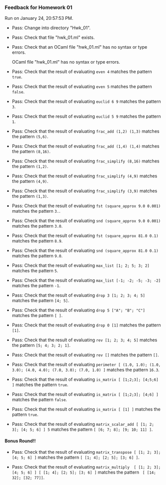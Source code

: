### Feedback for Homework 01

Run on January 24, 20:57:53 PM.

+ Pass: Change into directory "Hwk_01".

+ Pass: Check that file "hwk_01.ml" exists.

+ Pass: Check that an OCaml file "hwk_01.ml" has no syntax or type errors.

    OCaml file "hwk_01.ml" has no syntax or type errors.



+ Pass: Check that the result of evaluating `even 4` matches the pattern `true`.

   



+ Pass: Check that the result of evaluating `even 5` matches the pattern `false`.

   



+ Pass: Check that the result of evaluating `euclid 6 9` matches the pattern `3`.

   



+ Pass: Check that the result of evaluating `euclid 5 9` matches the pattern `1`.

   



+ Pass: Check that the result of evaluating `frac_add (1,2) (1,3)` matches the pattern `(5,6)`.

   



+ Pass: Check that the result of evaluating `frac_add (1,4) (1,4)` matches the pattern `(8,16)`.

   



+ Pass: Check that the result of evaluating `frac_simplify (8,16)` matches the pattern `(1,2)`.

   



+ Pass: Check that the result of evaluating `frac_simplify (4,9)` matches the pattern `(4,9)`.

   



+ Pass: Check that the result of evaluating `frac_simplify (3,9)` matches the pattern `(1,3)`.

   



+ Pass: Check that the result of evaluating `fst (square_approx 9.0 0.001)` matches the pattern `3.`.

   



+ Pass: Check that the result of evaluating `snd (square_approx 9.0 0.001)` matches the pattern `3.0`.

   



+ Pass: Check that the result of evaluating `fst (square_approx 81.0 0.1)` matches the pattern `8.9`.

   



+ Pass: Check that the result of evaluating `snd (square_approx 81.0 0.1)` matches the pattern `9.0`.

   



+ Pass: Check that the result of evaluating `max_list [1; 2; 5; 3; 2]` matches the pattern `5`.

   



+ Pass: Check that the result of evaluating `max_list [-1; -2; -5; -3; -2]` matches the pattern `-1`.

   



+ Pass: Check that the result of evaluating `drop 3 [1; 2; 3; 4; 5]` matches the pattern `[4; 5]`.

   



+ Pass: Check that the result of evaluating `drop 5 ["A"; "B"; "C"]` matches the pattern `[ ]`.

   



+ Pass: Check that the result of evaluating `drop 0 [1]` matches the pattern `[1]`.

   



+ Pass: Check that the result of evaluating `rev [1; 2; 3; 4; 5]` matches the pattern `[5; 4; 3; 2; 1]`.

   



+ Pass: Check that the result of evaluating `rev []` matches the pattern `[]`.

   



+ Pass: Check that the result of evaluating `perimeter [ (1.0, 1.0); (1.0, 3.0); (4.0, 4.0); (7.0, 3.0); (7.0, 1.0) ]` matches the pattern `16.3`.

   



+ Pass: Check that the result of evaluating `is_matrix [ [1;2;3]; [4;5;6] ]` matches the pattern `true`.

   



+ Pass: Check that the result of evaluating `is_matrix [ [1;2;3]; [4;6] ]` matches the pattern `false`.

   



+ Pass: Check that the result of evaluating `is_matrix [ [1] ]` matches the pattern `true`.

   



+ Pass: Check that the result of evaluating `matrix_scalar_add [ [1; 2; 3]; [4; 5; 6] ] 5` matches the pattern `[ [6; 7; 8]; [9; 10; 11] ]`.

   



#### Bonus Round!!

+ Pass: Check that the result of evaluating `matrix_transpose [ [1; 2; 3]; [4; 5; 6] ]` matches the pattern `[ [1; 4]; [2; 5]; [3; 6] ]`.

   



+ Pass: Check that the result of evaluating `matrix_multiply  [ [1; 2; 3]; [4; 5; 6] ] [ [1; 4]; [2; 5]; [3; 6] ]` matches the pattern ` [ [14; 32]; [32; 77]]`.

   



